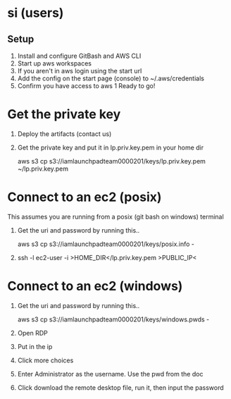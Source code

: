 # si (users)

## Setup 

1. Install and configure  GitBash and AWS CLI
1. Start up aws workspaces 
1. If you aren't in aws login using the start url 
1. Add the config on the start page (console) to ~/.aws/credentials
1. Confirm you have access to aws
1  Ready to go!


# Get the private key
1. Deploy the artifacts (contact us)
1. Get the private key and put it in lp.priv.key.pem in your home dir

    aws s3 cp s3://iamlaunchpadteam0000201/keys/lp.priv.key.pem  ~/lp.priv.key.pem  

# Connect to an ec2  (posix)

This assumes you are running from a posix (git bash on windows) terminal  

1. Get the uri and password by running this.. 

    aws s3 cp s3://iamlaunchpadteam0000201/keys/posix.info -

1. ssh -l ec2-user -i &gt;HOME_DIR&lt;/lp.priv.key.pem  &gt;PUBLIC_IP&lt; 

# Connect to an ec2 (windows)


1. Get the uri and password by running this.. 

    aws s3 cp s3://iamlaunchpadteam0000201/keys/windows.pwds -

1. Open RDP
1. Put in the ip
1. Click more choices 
1. Enter Administrator as the username.  Use the pwd from the doc
1. Click download the remote desktop file, run it, then input the password 

